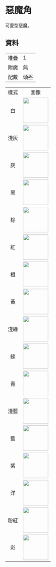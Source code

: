 # 惡魔角
可愛型惡魔。

## 資料
<table>
    <tr><td align="end">堆疊</td><td>1</td></tr>
    <tr><td align="end">附魔</td><td>無</td></tr>
    <tr><td align="end">配戴</td><td>頭盔</td></tr>
</table>
<table>
    <tr><td align="center">樣式</td><td align="center">圖像</td></tr>
    <tr><td align="center">白</td><td><img src="https://i.imgur.com/O3solOY.png" height="80"/></td></tr>
    <tr><td align="center">淺灰</td><td><img src="https://i.imgur.com/DNw0yf3.png" height="80"/></td></tr>
    <tr><td align="center">灰</td><td><img src="https://i.imgur.com/Mb184zW.png" height="80"/></td></tr>
    <tr><td align="center">黑</td><td><img src="https://i.imgur.com/ijTVIVt.png" height="80"/></td></tr>
    <tr><td align="center">棕</td><td><img src="https://i.imgur.com/QE3GdiQ.png" height="80"/></td></tr>
    <tr><td align="center">紅</td><td><img src="https://i.imgur.com/Szv1Wls.png" height="80"/></td></tr>
    <tr><td align="center">橙</td><td><img src="https://i.imgur.com/wnHKv32.png" height="80"/></td></tr>
    <tr><td align="center">黃</td><td><img src="https://i.imgur.com/n33qPj9.png" height="80"/></td></tr>
    <tr><td align="center">淺綠</td><td><img src="https://i.imgur.com/uS4JjAF.png" height="80"/></td></tr>
    <tr><td align="center">綠</td><td><img src="https://i.imgur.com/ZWh5OeV.png" height="80"/></td></tr>
    <tr><td align="center">青</td><td><img src="https://i.imgur.com/87FhIRe.png" height="80"/></td></tr>
    <tr><td align="center">淺藍</td><td><img src="https://i.imgur.com/KuD5reA.png" height="80"/></td></tr>
    <tr><td align="center">藍</td><td><img src="https://i.imgur.com/OILB39b.png" height="80"/></td></tr>
    <tr><td align="center">紫</td><td><img src="https://i.imgur.com/App8Vkx.png" height="80"/></td></tr>
    <tr><td align="center">洋</td><td><img src="https://i.imgur.com/WExUqf5.png" height="80"/></td></tr>
    <tr><td align="center">粉紅</td><td><img src="https://i.imgur.com/AhfJlsv.png" height="80"/></td></tr>
    <tr><td align="center">彩</td><td><img src="https://i.imgur.com/EgOXfxK.gif" height="80"/></td></tr>
</table>
